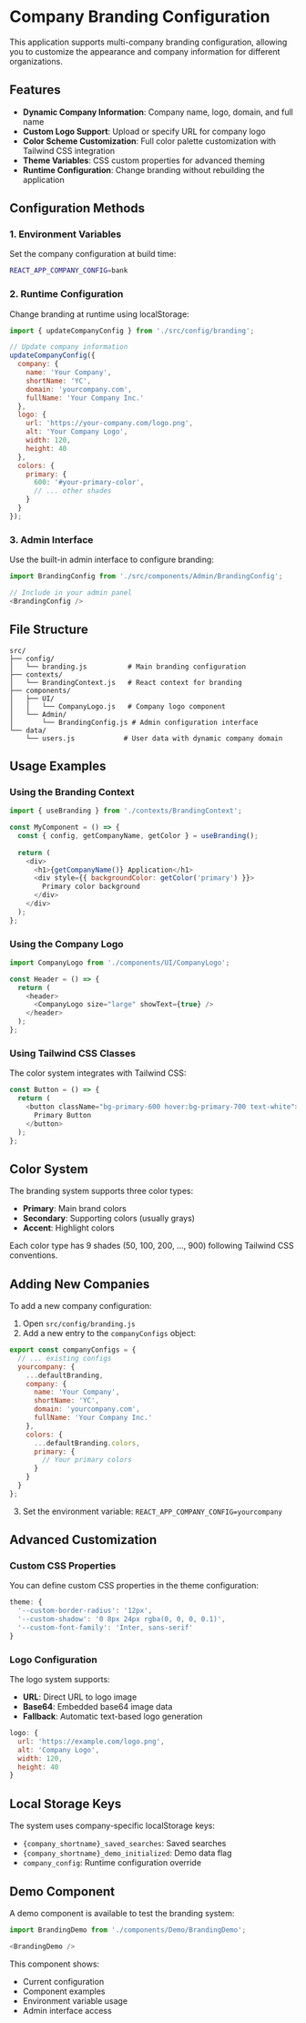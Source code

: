 # Company Branding Configuration

This application supports multi-company branding configuration, allowing you to customize the appearance and company information for different organizations.

## Features

- **Dynamic Company Information**: Company name, logo, domain, and full name
- **Custom Logo Support**: Upload or specify URL for company logo
- **Color Scheme Customization**: Full color palette customization with Tailwind CSS integration
- **Theme Variables**: CSS custom properties for advanced theming
- **Runtime Configuration**: Change branding without rebuilding the application

## Configuration Methods

### 1. Environment Variables

Set the company configuration at build time:

```bash
REACT_APP_COMPANY_CONFIG=bank

```

### 2. Runtime Configuration

Change branding at runtime using localStorage:

```javascript
import { updateCompanyConfig } from './src/config/branding';

// Update company information
updateCompanyConfig({
  company: {
    name: 'Your Company',
    shortName: 'YC',
    domain: 'yourcompany.com',
    fullName: 'Your Company Inc.'
  },
  logo: {
    url: 'https://your-company.com/logo.png',
    alt: 'Your Company Logo',
    width: 120,
    height: 40
  },
  colors: {
    primary: {
      600: '#your-primary-color',
      // ... other shades
    }
  }
});
```

### 3. Admin Interface

Use the built-in admin interface to configure branding:

```javascript
import BrandingConfig from './src/components/Admin/BrandingConfig';

// Include in your admin panel
<BrandingConfig />
```

## File Structure

```
src/
├── config/
│   └── branding.js          # Main branding configuration
├── contexts/
│   └── BrandingContext.js   # React context for branding
├── components/
│   ├── UI/
│   │   └── CompanyLogo.js   # Company logo component
│   └── Admin/
│       └── BrandingConfig.js # Admin configuration interface
└── data/
    └── users.js            # User data with dynamic company domain
```

## Usage Examples

### Using the Branding Context

```javascript
import { useBranding } from './contexts/BrandingContext';

const MyComponent = () => {
  const { config, getCompanyName, getColor } = useBranding();
  
  return (
    <div>
      <h1>{getCompanyName()} Application</h1>
      <div style={{ backgroundColor: getColor('primary') }}>
        Primary color background
      </div>
    </div>
  );
};
```

### Using the Company Logo

```javascript
import CompanyLogo from './components/UI/CompanyLogo';

const Header = () => {
  return (
    <header>
      <CompanyLogo size="large" showText={true} />
    </header>
  );
};
```

### Using Tailwind CSS Classes

The color system integrates with Tailwind CSS:

```javascript
const Button = () => {
  return (
    <button className="bg-primary-600 hover:bg-primary-700 text-white">
      Primary Button
    </button>
  );
};
```

## Color System

The branding system supports three color types:

- **Primary**: Main brand colors
- **Secondary**: Supporting colors (usually grays)
- **Accent**: Highlight colors

Each color type has 9 shades (50, 100, 200, ..., 900) following Tailwind CSS conventions.

## Adding New Companies

To add a new company configuration:

1. Open `src/config/branding.js`
2. Add a new entry to the `companyConfigs` object:

```javascript
export const companyConfigs = {
  // ... existing configs
  yourcompany: {
    ...defaultBranding,
    company: {
      name: 'Your Company',
      shortName: 'YC',
      domain: 'yourcompany.com',
      fullName: 'Your Company Inc.'
    },
    colors: {
      ...defaultBranding.colors,
      primary: {
        // Your primary colors
      }
    }
  }
};
```

3. Set the environment variable: `REACT_APP_COMPANY_CONFIG=yourcompany`

## Advanced Customization

### Custom CSS Properties

You can define custom CSS properties in the theme configuration:

```javascript
theme: {
  '--custom-border-radius': '12px',
  '--custom-shadow': '0 8px 24px rgba(0, 0, 0, 0.1)',
  '--custom-font-family': 'Inter, sans-serif'
}
```

### Logo Configuration

The logo system supports:

- **URL**: Direct URL to logo image
- **Base64**: Embedded base64 image data
- **Fallback**: Automatic text-based logo generation

```javascript
logo: {
  url: 'https://example.com/logo.png',
  alt: 'Company Logo',
  width: 120,
  height: 40
}
```

## Local Storage Keys

The system uses company-specific localStorage keys:

- `{company_shortname}_saved_searches`: Saved searches
- `{company_shortname}_demo_initialized`: Demo data flag
- `company_config`: Runtime configuration override

## Demo Component

A demo component is available to test the branding system:

```javascript
import BrandingDemo from './components/Demo/BrandingDemo';

<BrandingDemo />
```

This component shows:
- Current configuration
- Component examples
- Environment variable usage
- Admin interface access